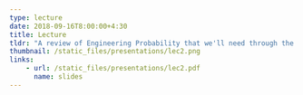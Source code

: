 ```yaml
---
type: lecture
date: 2018-09-16T8:00:00+4:30
title: Lecture
tldr: "A review of Engineering Probability that we'll need through the course"
thumbnail: /static_files/presentations/lec2.png
links: 
    - url: /static_files/presentations/lec2.pdf
      name: slides
---
```

